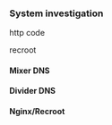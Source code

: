 ### System investigation

http code

recroot



#### Mixer DNS

#### Divider DNS




#### Nginx/Recroot			
